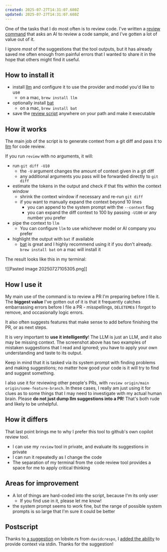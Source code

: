 ```yaml
---
created: 2025-07-27T14:31:07.680Z
updated: 2025-07-27T14:31:07.680Z
---
```

One of the tasks that I do most often is to review code. I've written a [review command](https://github.com/llimllib/personal_code/blob/c85d6b2106e1369339d045e8be0e43484149848e/homedir/.local/bin/review) that asks an AI to review a code sample, and I've gotten a lot of value out of it. 

I ignore _most_ of the suggestions that the tool outputs, but it has already saved me often enough from painful errors that I wanted to share it in the hope that others might find it useful.

## How to install it

- install [llm](https://github.com/simonw/llm) and configure it to use the provider and model you'd like to use
	- on a mac, `brew install llm`
- optionally install [bat](https://github.com/sharkdp/bat)
	- on a mac, `brew install bat`
- save the [review script](https://github.com/llimllib/personal_code/blob/c85d6b2106e1369339d045e8be0e43484149848e/homedir/.local/bin/review) anywhere on your path and make it executable
## How it works

The main job of the script is to generate context from a git diff and pass it to [llm](https://github.com/simonw/llm) for code review.

If you run `review` with no arguments, it will:
- run `git diff -U10`
	- the `-U` argument changes the amount of context given in a git diff
	- any additional arguments you pass will be forwarded directly to `git diff`
- estimate the tokens in the output and check if that fits within the context window
	- shrink the context window if necessary and re-run `git diff`
	- if you want to manually expand the context beyond 10 lines
		- you can append to the system prompt with the `--context` flag
		- you can expand the diff context to 100 by passing `-U100` or any number you prefer
- pipe the context to `llm`
	- You can configure `llm` to use whichever model or AI company you prefer
- highlight the output with `bat` if available
	- [bat](https://github.com/sharkdp/bat) is great and I highly recommend using it if you don't already. `brew install bat` on a mac will install it

The result looks like this in my terminal:

![[Pasted image 20250727105305.png]]

## How I use it

My main use of the command is to review a PR I'm preparing before I file it. The **biggest value** I've gotten out of it is that it frequently catches embarrassing errors before I file a PR - misspellings, `DELETEME`s I forgot to remove, and occasionally logic errors.

It also often suggests features that make sense to add before finishing the PR, or as next steps.

It is very important to **use it intelligently**! The LLM is just an LLM, and it also may be missing context. The screenshot above has two examples of mistaken suggestions that I read and ignored; you have to apply your own understanding and taste to its output.

Keep in mind that it is tasked via its system prompt with finding problems and making suggestions; no matter how good your code is it will try to find and suggest something.

I also use it for reviewing other people's PRs, with `review origin/main origin/some-feature-branch`. In these cases, I really am just using it for clues as to some things that I may need to investigate with my actual human brain. Please **do not just dump llm suggestions into a PR**! That's both rude and likely to be unhelpful.

## How it differs

That last point brings me to why I prefer this tool to github's own copilot review tool.

- I can use my `review` tool in private, and evaluate its suggestions in private
- I can run it repeatedly as I change the code
- The separation of my terminal from the code review tool provides a space for me to apply critical thinking

## Areas for improvement

- A lot of things are hard-coded into the script, because I'm its only user
	- If you find use in it, please let me know!
- the system prompt seems to work fine, but the range of possible system prompts is so large that I'm sure it could be better

## Postscript

Thanks to [a suggestion](https://lobste.rs/c/mx0moq) on lobste.rs from `davidcrespo`, I [added the ability](https://github.com/llimllib/personal_code/commit/032c597d4c1f805a0fb6030723e22fcf4349b2ef) to provide context via stdin. Thanks for the suggestion!